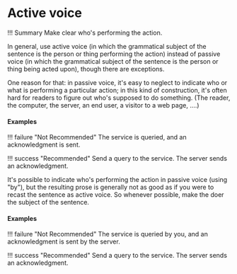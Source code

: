 # **Active voice**

!!! Summary 
    Make clear who's performing the action.

In general, use active voice (in which the grammatical subject of the sentence is the person or thing performing the action) instead of passive voice (in which the grammatical subject of the sentence is the person or thing being acted upon), though there are exceptions.

One reason for that: in passive voice, it's easy to neglect to indicate who or what is performing a particular action; in this kind of construction, it's often hard for readers to figure out who's supposed to do something. (The reader, the computer, the server, an end user, a visitor to a web page, ....)

#### **Examples**

!!! failure "Not Recommended"
    The service is queried, and an acknowledgment is sent.

!!! success "Recommended"
    Send a query to the service. The server sends an acknowledgment.

It's possible to indicate who's performing the action in passive voice (using "by"), but the resulting prose is generally not as good as if you were to recast the sentence as active voice. So whenever possible, make the doer the subject of the sentence.

#### **Examples**

!!! failure "Not Recommended"
    The service is queried by you, and an acknowledgment is sent by the server.

!!! success "Recommended"
    Send a query to the service. The server sends an acknowledgment.